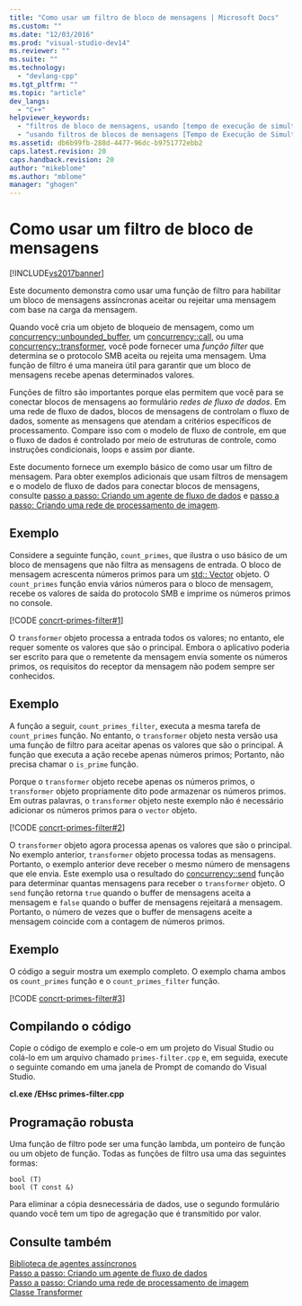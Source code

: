 ```yaml
---
title: "Como usar um filtro de bloco de mensagens | Microsoft Docs"
ms.custom: ""
ms.date: "12/03/2016"
ms.prod: "visual-studio-dev14"
ms.reviewer: ""
ms.suite: ""
ms.technology: 
  - "devlang-cpp"
ms.tgt_pltfrm: ""
ms.topic: "article"
dev_langs: 
  - "C++"
helpviewer_keywords: 
  - "filtros de bloco de mensagens, usando [tempo de execução de simultaneidade]"
  - "usando filtros de blocos de mensagens [Tempo de Execução de Simultaneidade]"
ms.assetid: db6b99fb-288d-4477-96dc-b9751772ebb2
caps.latest.revision: 20
caps.handback.revision: 20
author: "mikeblome"
ms.author: "mblome"
manager: "ghogen"
---
```

# Como usar um filtro de bloco de mensagens
[!INCLUDE[vs2017banner](../../assembler/inline/includes/vs2017banner.md)]

Este documento demonstra como usar uma função de filtro para habilitar um bloco de mensagens assíncronas aceitar ou rejeitar uma mensagem com base na carga da mensagem.  
  
 Quando você cria um objeto de bloqueio de mensagem, como um [concurrency::unbounded_buffer](../Topic/unbounded_buffer%20Class.md), um [concurrency::call](../../parallel/concrt/reference/call-class.md), ou uma [concurrency::transformer](../../parallel/concrt/reference/transformer-class.md), você pode fornecer uma *função filter* que determina se o protocolo SMB aceita ou rejeita uma mensagem. Uma função de filtro é uma maneira útil para garantir que um bloco de mensagens recebe apenas determinados valores.  
  
 Funções de filtro são importantes porque elas permitem que você para se conectar blocos de mensagens ao formulário *redes de fluxo de dados*. Em uma rede de fluxo de dados, blocos de mensagens de controlam o fluxo de dados, somente as mensagens que atendam a critérios específicos de processamento. Compare isso com o modelo de fluxo de controle, em que o fluxo de dados é controlado por meio de estruturas de controle, como instruções condicionais, loops e assim por diante.  
  
 Este documento fornece um exemplo básico de como usar um filtro de mensagem. Para obter exemplos adicionais que usam filtros de mensagem e o modelo de fluxo de dados para conectar blocos de mensagens, consulte [passo a passo: Criando um agente de fluxo de dados](../Topic/Walkthrough:%20Creating%20a%20Dataflow%20Agent.md) e [passo a passo: Criando uma rede de processamento de imagem](../../parallel/concrt/walkthrough-creating-an-image-processing-network.md).  
  
## <a name="example"></a>Exemplo  
 Considere a seguinte função, `count_primes`, que ilustra o uso básico de um bloco de mensagens que não filtra as mensagens de entrada. O bloco de mensagem acrescenta números primos para um [std:: Vector](../../standard-library/vector-class.md) objeto. O `count_primes` função envia vários números para o bloco de mensagem, recebe os valores de saída do protocolo SMB e imprime os números primos no console.  
  
 [!CODE [concrt-primes-filter#1](../CodeSnippet/VS_Snippets_ConcRT/concrt-primes-filter#1)]  
  
 O `transformer` objeto processa a entrada todos os valores; no entanto, ele requer somente os valores que são o principal. Embora o aplicativo poderia ser escrito para que o remetente da mensagem envia somente os números primos, os requisitos do receptor da mensagem não podem sempre ser conhecidos.  
  
## <a name="example"></a>Exemplo  
 A função a seguir, `count_primes_filter`, executa a mesma tarefa de `count_primes` função. No entanto, o `transformer` objeto nesta versão usa uma função de filtro para aceitar apenas os valores que são o principal. A função que executa a ação recebe apenas números primos; Portanto, não precisa chamar o `is_prime` função.  
  
 Porque o `transformer` objeto recebe apenas os números primos, o `transformer` objeto propriamente dito pode armazenar os números primos. Em outras palavras, o `transformer` objeto neste exemplo não é necessário adicionar os números primos para o `vector` objeto.  
  
 [!CODE [concrt-primes-filter#2](../CodeSnippet/VS_Snippets_ConcRT/concrt-primes-filter#2)]  
  
 O `transformer` objeto agora processa apenas os valores que são o principal. No exemplo anterior, `transformer` objeto processa todas as mensagens. Portanto, o exemplo anterior deve receber o mesmo número de mensagens que ele envia. Este exemplo usa o resultado do [concurrency::send](../Topic/send%20Function.md) função para determinar quantas mensagens para receber o `transformer` objeto. O `send` função retorna `true` quando o buffer de mensagens aceita a mensagem e `false` quando o buffer de mensagens rejeitará a mensagem. Portanto, o número de vezes que o buffer de mensagens aceite a mensagem coincide com a contagem de números primos.  
  
## <a name="example"></a>Exemplo  
 O código a seguir mostra um exemplo completo. O exemplo chama ambos os `count_primes` função e o `count_primes_filter` função.  
  
 [!CODE [concrt-primes-filter#3](../CodeSnippet/VS_Snippets_ConcRT/concrt-primes-filter#3)]  
  
## <a name="compiling-the-code"></a>Compilando o código  
 Copie o código de exemplo e cole-o em um projeto do Visual Studio ou colá-lo em um arquivo chamado `primes-filter.cpp` e, em seguida, execute o seguinte comando em uma janela de Prompt de comando do Visual Studio.  
  
 **cl.exe /EHsc primes-filter.cpp**  
  
## <a name="robust-programming"></a>Programação robusta  
 Uma função de filtro pode ser uma função lambda, um ponteiro de função ou um objeto de função. Todas as funções de filtro usa uma das seguintes formas:  
  
```Output  
bool (T)  
bool (T const &)  
```  
  
 Para eliminar a cópia desnecessária de dados, use o segundo formulário quando você tem um tipo de agregação que é transmitido por valor.  
  
## <a name="see-also"></a>Consulte também  
 [Biblioteca de agentes assíncronos](../../parallel/concrt/asynchronous-agents-library.md)   
 [Passo a passo: Criando um agente de fluxo de dados](../Topic/Walkthrough:%20Creating%20a%20Dataflow%20Agent.md)   
 [Passo a passo: Criando uma rede de processamento de imagem](../../parallel/concrt/walkthrough-creating-an-image-processing-network.md)   
 [Classe Transformer](../../parallel/concrt/reference/transformer-class.md)
